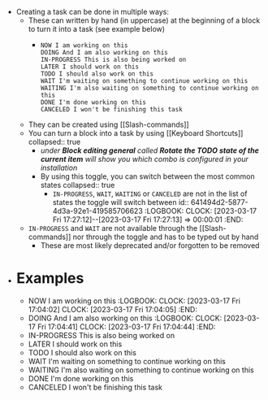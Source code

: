 - Creating a task can be done in multiple ways:
	- These can written by hand (in uppercase) at the beginning of a block to turn it into a task (see example below)
		- ```
		  NOW I am working on this
		  DOING And I am also working on this
		  IN-PROGRESS This is also being worked on
		  LATER I should work on this
		  TODO I should also work on this
		  WAIT I'm waiting on something to continue working on this
		  WAITING I'm also waiting on something to continue working on this
		  DONE I'm done working on this
		  CANCELED I won't be finishing this task
		  ```
	- They can be created using [[Slash-commands]]
	- You can turn a block into a task by using [[Keyboard Shortcuts]]
	  collapsed:: true
		- _under **Block editing general** called **Rotate the TODO state of the current item** will show you which combo is configured in your installation_
		- By using this toggle, you can switch between the most common states
		  collapsed:: true
			- `IN-PROGRESS`, `WAIT`, `WAITING` or `CANCELED` are not in the list of states the toggle will switch between
			  id:: 641494d2-5877-4d3a-92e1-419585706623
			  :LOGBOOK:
			  CLOCK: [2023-03-17 Fri 17:27:12]--[2023-03-17 Fri 17:27:13] =>  00:00:01
			  :END:
	- `IN-PROGRESS` and `WAIT` are not available through the [[Slash-commands]] nor through the toggle and has to be typed out by hand
		- These are most likely deprecated and/or forgotten to be removed
- # Examples
	- NOW I am working on this
	  :LOGBOOK:
	  CLOCK: [2023-03-17 Fri 17:04:02]
	  CLOCK: [2023-03-17 Fri 17:04:05]
	  :END:
	- DOING And I am also working on this
	  :LOGBOOK:
	  CLOCK: [2023-03-17 Fri 17:04:41]
	  CLOCK: [2023-03-17 Fri 17:04:44]
	  :END:
	- IN-PROGRESS This is also being worked on
	- LATER I should work on this
	- TODO I should also work on this
	- WAIT I'm waiting on something to continue working on this
	- WAITING I'm also waiting on something to continue working on this
	- DONE I'm done working on this
	- CANCELED I won't be finishing this task